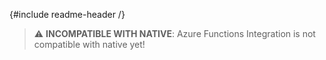 {#include readme-header /}

> :warning: **INCOMPATIBLE WITH NATIVE**: Azure Functions Integration is not compatible with native yet!
